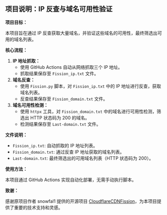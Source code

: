 ## 项目说明：IP 反查与域名可用性验证

**项目目标：**

本项目旨在通过 IP 反查获取大量域名，并验证这些域名的可用性，最终筛选出可用的域名列表。

**核心流程：**

1.  **IP 地址抓取：**
    *   使用 GitHub Actions 自动从网络抓取三个 IP 地址。
    *   抓取结果保存至 `Fission_ip.txt` 文件。
2.  **域名反查：**
    *   使用 `Fission.py` 脚本，对 `Fission_ip.txt` 中的 IP 地址进行反查，获取域名列表。
    *   反查结果保存至 `Fission_domain.txt` 文件。
3.  **域名可用性检测：**
    *   使用 `httpx` 工具，对 `Fission_domain.txt` 中的域名进行可用性检测，筛选出 HTTP 状态码为 200 的域名。
    *   检测结果保存至 `Last-domain.txt` 文件。

**文件说明：**

*   `Fission_ip.txt`: 自动抓取的 IP 地址列表。
*   `Fission_domain.txt`: 通过反查 IP 地址获取的域名列表。
*   `Last-domain.txt`: 最终筛选出的可用域名列表（HTTP 状态码为 200）。

**使用方法：**

本项目通过 GitHub Actions 实现自动化部署，无需手动执行脚本。

**致谢：**

感谢原项目作者 snowfal1 提供的开源项目 [CloudflareCDNFission](链接待补充)，为本项目提供了重要的技术支持和灵感。
